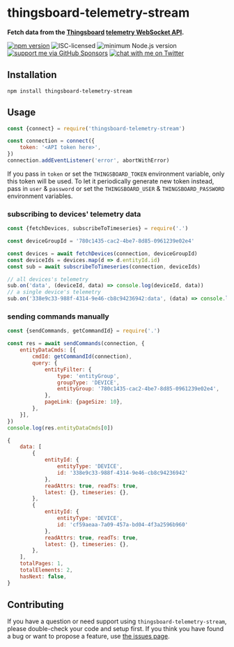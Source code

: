 # thingsboard-telemetry-stream

**Fetch data from the [Thingsboard](https://thingsboard.io/) [telemetry WebSocket API](https://thingsboard.io/docs/user-guide/telemetry/#websocket-api).**

[![npm version](https://img.shields.io/npm/v/thingsboard-telemetry-stream.svg)](https://www.npmjs.com/package/thingsboard-telemetry-stream)
![ISC-licensed](https://img.shields.io/github/license/derhuerst/thingsboard-telemetry-stream.svg)
![minimum Node.js version](https://img.shields.io/node/v/thingsboard-telemetry-stream.svg)
[![support me via GitHub Sponsors](https://img.shields.io/badge/support%20me-donate-fa7664.svg)](https://github.com/sponsors/derhuerst)
[![chat with me on Twitter](https://img.shields.io/badge/chat%20with%20me-on%20Twitter-1da1f2.svg)](https://twitter.com/derhuerst)


## Installation

```shell
npm install thingsboard-telemetry-stream
```


## Usage

```js
const {connect} = require('thingsboard-telemetry-stream')

const connection = connect({
	token: '<API token here>',
})
connection.addEventListener('error', abortWithError)
```

If you pass in `token` or set the `THINGSBOARD_TOKEN` environment variable, only this token will be used. To let it periodically generate new token instead, pass in `user` & `password` or set the `THINGSBOARD_USER` & `THINGSBOARD_PASSWORD` environment variables.

### subscribing to devices' telemetry data

```js
const {fetchDevices, subscribeToTimeseries} = require('.')

const deviceGroupId = '780c1435-cac2-4be7-8d85-0961239e02e4'

const devices = await fetchDevices(connection, deviceGroupId)
const deviceIds = devices.map(d => d.entityId.id)
const sub = await subscribeToTimeseries(connection, deviceIds)

// all devices's telemetry
sub.on('data', (deviceId, data) => console.log(deviceId, data))
// a single device's telemetry
sub.on('338e9c33-988f-4314-9e46-cb8c94236942:data', (data) => console.log(data))
```

### sending commands manually

```js
const {sendCommands, getCommandId} = require('.')

const res = await sendCommands(connection, {
	entityDataCmds: [{
		cmdId: getCommandId(connection),
		query: {
			entityFilter: {
				type: 'entityGroup',
				groupType: 'DEVICE',
				entityGroup: '780c1435-cac2-4be7-8d85-0961239e02e4',
			},
			pageLink: {pageSize: 10},
		},
	}],
})
console.log(res.entityDataCmds[0])
```

```js
{
	data: [
		{
			entityId: {
				entityType: 'DEVICE',
				id: '338e9c33-988f-4314-9e46-cb8c94236942'
			},
			readAttrs: true, readTs: true,
			latest: {}, timeseries: {},
		},
		{
			entityId: {
				entityType: 'DEVICE',
				id: 'cf59aeaa-7a09-457a-bd04-4f3a2596b960'
			},
			readAttrs: true, readTs: true,
			latest: {}, timeseries: {},
		},
	],
	totalPages: 1,
	totalElements: 2,
	hasNext: false,
}
```


## Contributing

If you have a question or need support using `thingsboard-telemetry-stream`, please double-check your code and setup first. If you think you have found a bug or want to propose a feature, use [the issues page](https://github.com/derhuerst/thingsboard-telemetry-stream/issues).
